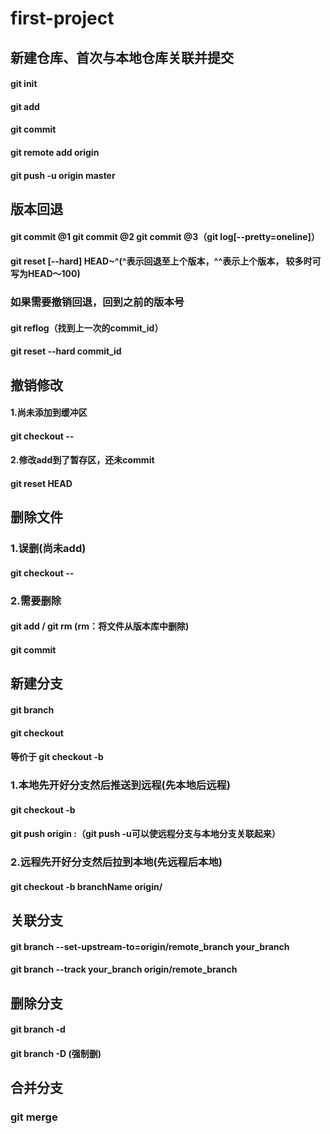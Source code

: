 # first-project
## 新建仓库、首次与本地仓库关联并提交
#### git init
#### git add
#### git commit
#### git remote add origin <link>
#### git push -u origin master

## 版本回退
#### git commit @1  git commit @2 git commit @3（git log[--pretty=oneline]）
#### git reset [--hard] HEAD~^(^表示回退至上个版本，^^表示上个版本， 较多时可写为HEAD～100)

### 如果需要撤销回退，回到之前的版本号
#### git reflog（找到上一次的commit_id）
#### git reset --hard commit_id

## 撤销修改
#### 1.尚未添加到缓冲区
#### git checkout -- <file>
#### 2.修改add到了暂存区，还未commit
#### git reset HEAD <file>

## 删除文件
### 1.误删(尚未add)
#### git checkout -- <file>
### 2.需要删除
#### git add / git rm <file>(rm：将文件从版本库中删除)
#### git commit

## 新建分支
#### git branch <name>
#### git checkout <name>
#### 等价于 git checkout -b <name>
### 1.本地先开好分支然后推送到远程(先本地后远程)
#### git checkout -b <localBranch>
#### git push origin <localBranch>:<remoteBranch>（git push -u可以使远程分支与本地分支关联起来）
### 2.远程先开好分支然后拉到本地(先远程后本地)
#### git checkout -b branchName origin/<remoteBranch>

## 关联分支
<!-- #### git branch --set-upstream your_branch origin/remote_branch -->
#### git branch --set-upstream-to=origin/remote_branch  your_branch
#### git branch --track your_branch origin/remote_branch

## 删除分支
#### git branch -d <name>
#### git branch -D <name>(强制删)

## 合并分支
### git merge <branchName>